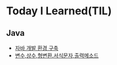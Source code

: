 #  Today I Learned(TIL)
## Java
* [자바 개발 환경 구축](https://github.com/Hhhhhwon/TIL/blob/main/Java/%EA%B0%9C%EB%B0%9C%ED%99%98%EA%B2%BD%EA%B5%AC%EC%B6%95.md#%EC%9E%90%EB%B0%94-%EA%B0%9C%EB%B0%9C-%ED%99%98%EA%B2%BD-%EA%B5%AC%EC%B6%95)
* [변수,상수,형변환.서식문자,출력메소드](https://github.com/Hhhhhwon/TIL/blob/main/Java/%EB%B3%80%EC%88%98,%EC%83%81%EC%88%98,%ED%98%95%EB%B3%80%ED%99%98,%EC%84%9C%EC%8B%9D%EB%AC%B8%EC%9E%90,%EC%B6%9C%EB%A0%A5%EB%A9%94%EC%86%8C%EB%93%9C.md)